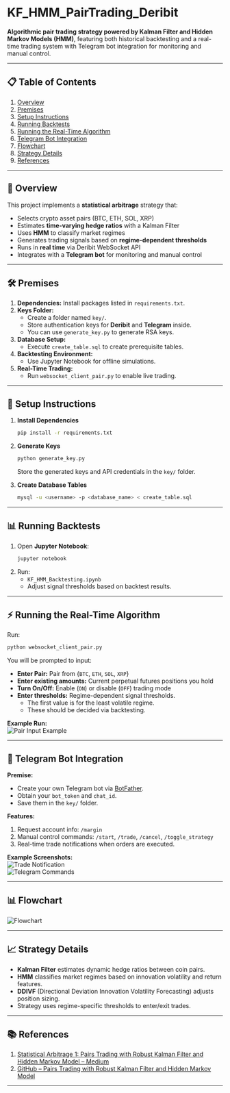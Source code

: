 # KF_HMM_PairTrading_Deribit

**Algorithmic pair trading strategy powered by Kalman Filter and Hidden Markov Models (HMM)**, featuring both historical backtesting and a real-time trading system with Telegram bot integration for monitoring and manual control.

---

## 📋 Table of Contents
1. [Overview](#overview)  
2. [Premises](#premises)  
3. [Setup Instructions](#setup-instructions)  
4. [Running Backtests](#running-backtests)  
5. [Running the Real-Time Algorithm](#running-the-real-time-algorithm)  
6. [Telegram Bot Integration](#telegram-bot-integration)  
7. [Flowchart](#flowchart)  
8. [Strategy Details](#strategy-details)  
9. [References](#references)  

---

## 📌 Overview
This project implements a **statistical arbitrage** strategy that:
- Selects crypto asset pairs (BTC, ETH, SOL, XRP)  
- Estimates **time-varying hedge ratios** with a Kalman Filter  
- Uses **HMM** to classify market regimes  
- Generates trading signals based on **regime-dependent thresholds**  
- Runs in **real time** via Deribit WebSocket API  
- Integrates with a **Telegram bot** for monitoring and manual control

---

## 🛠 Premises
1. **Dependencies:** Install packages listed in `requirements.txt`.
2. **Keys Folder:**  
   - Create a folder named `key/`.  
   - Store authentication keys for **Deribit** and **Telegram** inside.  
   - You can use `generate_key.py` to generate RSA keys.
3. **Database Setup:**  
   - Execute `create_table.sql` to create prerequisite tables.
4. **Backtesting Environment:**  
   - Use Jupyter Notebook for offline simulations.
5. **Real-Time Trading:**  
   - Run `websocket_client_pair.py` to enable live trading.

---

## 🚀 Setup Instructions
1. **Install Dependencies**
   ```bash
   pip install -r requirements.txt
   ```
2. **Generate Keys**
   ```bash
   python generate_key.py
   ```
   Store the generated keys and API credentials in the `key/` folder.

3. **Create Database Tables**
   ```bash
   mysql -u <username> -p <database_name> < create_table.sql
   ```

---

## 📊 Running Backtests
1. Open **Jupyter Notebook**:
   ```bash
   jupyter notebook
   ```
2. Run:
   - `KF_HMM_Backtesting.ipynb`  
   - Adjust signal thresholds based on backtest results.

---

## ⚡ Running the Real-Time Algorithm
Run:
```bash
python websocket_client_pair.py
```
You will be prompted to input:

- **Enter Pair:** Pair from {`BTC`, `ETH`, `SOL`, `XRP`}  
- **Enter existing amounts:** Current perpetual futures positions you hold  
- **Turn On/Off:** Enable (`ON`) or disable (`OFF`) trading mode  
- **Enter thresholds:** Regime-dependent signal thresholds.  
  - The first value is for the least volatile regime.  
  - These should be decided via backtesting.

**Example Run:**  
![Pair Input Example](8B2A8E13-2047-43C1-BABE-DB2229253143.png)

---

## 📱 Telegram Bot Integration
**Premise:**  
- Create your own Telegram bot via [BotFather](https://core.telegram.org/bots#botfather).  
- Obtain your `bot_token` and `chat_id`.  
- Save them in the `key/` folder.

**Features:**
1. Request account info: `/margin`  
2. Manual control commands: `/start`, `/trade`, `/cancel`, `/toggle_strategy`  
3. Real-time trade notifications when orders are executed.

**Example Screenshots:**  
![Trade Notification](KakaoTalk_Image_2025-08-16-10-11-45.png)  
![Telegram Commands](KakaoTalk_Image_2025-08-16-10-11-51.png)  

---

## 📊 Flowchart
![Flowchart](KF_HMM_PairTrading_Deribit_Flowchart.png)

---

## 📈 Strategy Details
- **Kalman Filter** estimates dynamic hedge ratios between coin pairs.  
- **HMM** classifies market regimes based on innovation volatility and return features.  
- **DDIVF** (Directional Deviation Innovation Volatility Forecasting) adjusts position sizing.  
- Strategy uses regime-specific thresholds to enter/exit trades.  

---

## 📚 References
1. [Statistical Arbitrage 1: Pairs Trading with Robust Kalman Filter and Hidden Markov Model – Medium](https://medium.com/@kaichong.wang/statistical-arbitrage-1-pairs-trading-with-robust-kalman-filter-and-hidden-markov-model-62d0a1a0e4ae)  
2. [GitHub – Pairs Trading with Robust Kalman Filter and Hidden Markov Model](https://github.com/EwanKW/Pairs-Trading-with-Robust-Kalman-Filter-and-Hidden-Markov-Model)

---
